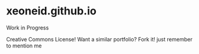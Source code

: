 # xeoneid.github.io
Work in Progress

Creative Commons License!
Want a similar portfolio? Fork it! just remember to mention me